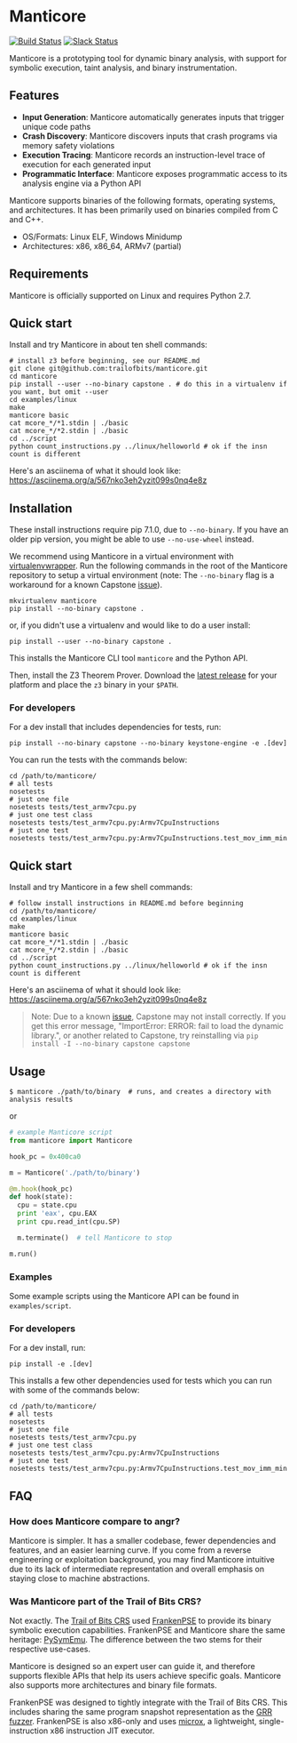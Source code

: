 # Manticore

[![Build Status](https://travis-ci.com/trailofbits/manticore.svg?token=m4YsYkGcyttTxRXGVHMr&branch=master)](https://travis-ci.com/trailofbits/manticore)
[![Slack Status](https://empireslacking.herokuapp.com/badge.svg)](https://empireslacking.herokuapp.com)

Manticore is a prototyping tool for dynamic binary analysis, with support for symbolic execution, taint analysis, and binary instrumentation.

## Features

- **Input Generation**: Manticore automatically generates inputs that trigger unique code paths
- **Crash Discovery**: Manticore discovers inputs that crash programs via memory safety violations
- **Execution Tracing**: Manticore records an instruction-level trace of execution for each generated input
- **Programmatic Interface**: Manticore exposes programmatic access to its analysis engine via a Python API

Manticore supports binaries of the following formats, operating systems, and architectures. It has been primarily used on binaries compiled from C and C++.

- OS/Formats: Linux ELF, Windows Minidump
- Architectures: x86, x86_64, ARMv7 (partial)

## Requirements

Manticore is officially supported on Linux and requires Python 2.7.

## Quick start

Install and try Manticore in about ten shell commands:

```
# install z3 before beginning, see our README.md
git clone git@github.com:trailofbits/manticore.git
cd manticore
pip install --user --no-binary capstone . # do this in a virtualenv if you want, but omit --user
cd examples/linux
make
manticore basic
cat mcore_*/*1.stdin | ./basic
cat mcore_*/*2.stdin | ./basic
cd ../script
python count_instructions.py ../linux/helloworld # ok if the insn count is different
```

Here's an asciinema of what it should look like: https://asciinema.org/a/567nko3eh2yzit099s0nq4e8z

## Installation

These install instructions require pip 7.1.0, due to `--no-binary`. If you have an older pip version, you might be able to use `--no-use-wheel` instead.

We recommend using Manticore in a virtual environment with [virtualenvwrapper](https://virtualenvwrapper.readthedocs.io/en/latest/). Run the following commands in the root of the Manticore repository to setup a virtual environment (note: The `--no-binary` flag is a workaround for a known Capstone [issue](https://github.com/aquynh/capstone/issues/445)).

```
mkvirtualenv manticore
pip install --no-binary capstone .
```

or, if you didn't use a virtualenv and would like to do a user install:

```
pip install --user --no-binary capstone .
```

This installs the Manticore CLI tool `manticore` and the Python API.

Then, install the Z3 Theorem Prover. Download the [latest release](https://github.com/Z3Prover/z3/releases/latest) for your platform and place the `z3` binary in your `$PATH`.

### For developers

For a dev install that includes dependencies for tests, run:

```
pip install --no-binary capstone --no-binary keystone-engine -e .[dev]
```

You can run the tests with the commands below:

```
cd /path/to/manticore/
# all tests
nosetests
# just one file
nosetests tests/test_armv7cpu.py
# just one test class
nosetests tests/test_armv7cpu.py:Armv7CpuInstructions
# just one test
nosetests tests/test_armv7cpu.py:Armv7CpuInstructions.test_mov_imm_min
```

## Quick start

Install and try Manticore in a few shell commands:

```
# follow install instructions in README.md before beginning
cd /path/to/manticore/
cd examples/linux
make
manticore basic
cat mcore_*/*1.stdin | ./basic
cat mcore_*/*2.stdin | ./basic
cd ../script
python count_instructions.py ../linux/helloworld # ok if the insn count is different
```

Here's an asciinema of what it should look like: https://asciinema.org/a/567nko3eh2yzit099s0nq4e8z

> Note: Due to a known [issue](https://github.com/aquynh/capstone/issues/445),
  Capstone may not install correctly. If you get this error message,
  "ImportError: ERROR: fail to load the dynamic library.", or another related
  to Capstone, try reinstalling via `pip install -I --no-binary capstone capstone`

## Usage

```
$ manticore ./path/to/binary  # runs, and creates a directory with analysis results
```

or

```python
# example Manticore script
from manticore import Manticore

hook_pc = 0x400ca0

m = Manticore('./path/to/binary')

@m.hook(hook_pc)
def hook(state):
  cpu = state.cpu
  print 'eax', cpu.EAX
  print cpu.read_int(cpu.SP)

  m.terminate()  # tell Manticore to stop

m.run()
```
### Examples

Some example scripts using the Manticore API can be found in `examples/script`.
### For developers

For a dev install, run:

```
pip install -e .[dev]
```

This installs a few other dependencies used for tests which you can run with some of the commands below:

```
cd /path/to/manticore/
# all tests
nosetests
# just one file
nosetests tests/test_armv7cpu.py
# just one test class
nosetests tests/test_armv7cpu.py:Armv7CpuInstructions
# just one test
nosetests tests/test_armv7cpu.py:Armv7CpuInstructions.test_mov_imm_min
```

## FAQ

### How does Manticore compare to angr?

Manticore is simpler. It has a smaller codebase, fewer dependencies and features, and an easier learning curve. If you
come from a reverse engineering or exploitation background, you may find Manticore intuitive due to its lack of intermediate representation and overall emphasis on staying close to machine abstractions.

### Was Manticore part of the Trail of Bits CRS?

Not exactly. The [Trail of Bits CRS](https://blog.trailofbits.com/2015/07/15/how-we-fared-in-the-cyber-grand-challenge/) used [FrankenPSE](https://blog.trailofbits.com/2016/08/02/engineering-solutions-to-hard-program-analysis-problems/) to provide its binary symbolic execution capabilities. FrankenPSE and Manticore share the same heritage: [PySymEmu](https://github.com/feliam/pysymemu). The difference between the two stems for their respective use-cases.

Manticore is designed so an expert user can guide it, and therefore supports flexible APIs that help its users achieve specific goals. Manticore also supports more architectures and binary file formats.

FrankenPSE was designed to tightly integrate with the Trail of Bits CRS. This includes sharing the same program snapshot representation as the [GRR fuzzer](https://github.com/trailofbits/grr). FrankenPSE is also x86-only and uses [microx](https://github.com/trailofbits/microx), a lightweight, single-instruction x86 instruction JIT executor.
